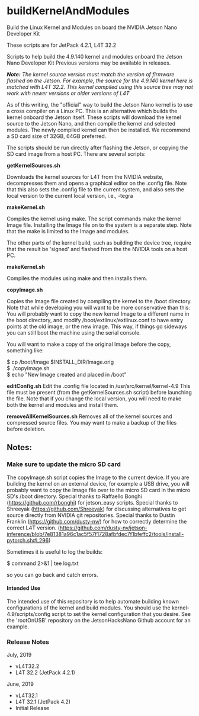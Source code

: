 # buildKernelAndModules
Build the Linux Kernel and Modules on board the NVIDIA Jetson Nano Developer Kit

These scripts are for JetPack 4.2.1, L4T 32.2

Scripts to help build the 4.9.140 kernel and modules onboard the Jetson Nano Developer Kit Previous versions may be available in releases.

<em><strong>Note:</strong> The kernel source version must match the version of firmware flashed on the Jetson. For example, the source for the 4.9.140 kernel here is matched with L4T 32.2. This kernel compiled using this source tree may not work with newer versions or older versions of L4T</em>

As of this writing, the "official" way to build the Jetson Nano kernel is to use a cross compiler on a Linux PC. This is an alternative which builds the kernel onboard the Jetson itself. These scripts will download the kernel source to the Jetson Nano, and then compile the kernel and selected modules. The newly compiled kernel can then be installed. We recommend a SD card size of 32GB, 64GB preferred.

The scripts should be run directly after flashing the Jetson, or copying the SD card image from a host PC. There are several scripts:

<strong>getKernelSources.sh</strong>

Downloads the kernel sources for L4T from the NVIDIA website, decompresses them and opens a graphical editor on the .config file. Note that this also sets the .config file to the current system, and also sets the local version to the current local version, i.e., -tegra


<strong>makeKernel.sh</strong>

Compiles the kernel using make. The script commands make the kernel Image file. Installing the Image file on to the system is a separate step. Note that the make is limited to the Image and modules.

The other parts of the kernel build, such as building the device tree, require that the result be 'signed' and flashed from the the NVIDIA tools on a host PC.

<strong>makeKernel.sh</strong>

Compiles the modules using make and then installs them.

<strong>copyImage.sh</strong>

Copies the Image file created by compiling the kernel to the /boot directory. Note that while developing you will want to be more conservative than this: You will probably want to copy the new kernel Image to a different name in the boot directory, and modify /boot/extlinux/extlinux.conf to have entry points at the old image, or the new image. This way, if things go sideways you can still boot the machine using the serial console.

You will want to make a copy of the original Image before the copy, something like:

$ cp /boot/Image $INSTALL_DIR/Image.orig<br>
$ ./copyImage.sh<br>
$ echo "New Image created and placed in /boot"<br>


<strong>editConfig.sh</strong>
Edit the .config file located in /usr/src/kernel/kernel-4.9 This file must be present (from the getKernelSources.sh script) before launching the file. Note that if you change the local version, you will need to make both the kernel and modules and install them.

<strong>removeAllKernelSources.sh</strong>
Removes all of the kernel sources and compressed source files. You may want to make a backup of the files before deletion.

<h2>Notes:</h2> 
<h3>Make sure to update the micro SD card</h3>

The copyImage.sh script copies the Image to the current device. If you are building the kernel on an external device, for example a USB drive, you will probably want to copy the Image file over to the micro SD card in the micro SD's /boot directory. 
Special thanks to Raffaello Bonghi (https://github.com/rbonghi) for jetson_easy scripts.
Special thanks to Shreeyak (https://github.com/Shreeyak) for discussing alternatives to get source directly from NVIDIA git repositories.
Special thanks to Dustin Franklin (https://github.com/dusty-nv/) for how to correctly determine the correct L4T version. (https://github.com/dusty-nv/jetson-inference/blob/7e81381a96c1ac5f57f1728afbfdec7f1bfeffc2/tools/install-pytorch.sh#L296) 

Sometimes it is useful to log the builds:

$ command 2>&1 | tee log.txt

so you can go back and catch errors.

<h4>Intended Use</h4>
The intended use of this repository is to help automate building known configurations of the kernel and build modules. You should use the kernel-4.9/scripts/config script to set the kernel configuration that you desire. See the 'rootOnUSB' repository on the JetsonHacksNano Github account for an example.

### Release Notes
July, 2019
* vL4T32.2
* L4T 32.2 (JetPack 4.2.1)

June, 2019
* vL4T32.1
* L4T 32.1 (JetPack 4.2)
* Initial Release 
